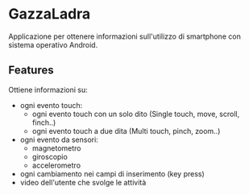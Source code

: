 # GazzaLadra
Applicazione per ottenere informazioni sull'utilizzo di smartphone con sistema operativo Android.

## Features
Ottiene informazioni su:
* ogni evento touch:
  * ogni evento touch con un solo dito (Single touch, move, scroll, finch..)
  * ogni evento touch a due dita (Multi touch, pinch, zoom..)
* ogni evento da sensori:
  * magnetometro
  * giroscopio
  * accelerometro
* ogni cambiamento nei campi di inserimento (key press)
* video dell'utente che svolge le attività
